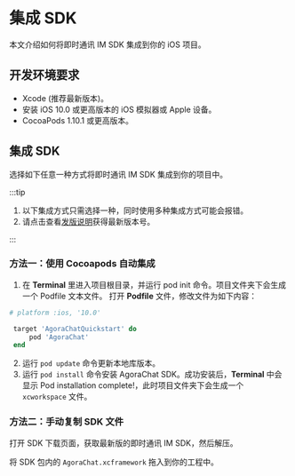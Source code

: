 # 集成 SDK

本文介绍如何将即时通讯 IM SDK 集成到你的 iOS 项目。

## 开发环境要求

- Xcode (推荐最新版本)。
- 安装 iOS 10.0 或更高版本的 iOS 模拟器或 Apple 设备。
- CocoaPods 1.10.1 或更高版本。

## 集成 SDK

选择如下任意一种方式将即时通讯 IM SDK 集成到你的项目中。

:::tip

1. 以下集成方式只需选择一种，同时使用多种集成方式可能会报错。
2. 请点击查看[发版说明](releasenote.html)获得最新版本号。

:::

### 方法一：使用 Cocoapods 自动集成

1. 在 **Terminal** 里进入项目根目录，并运行 pod init 命令。项目文件夹下会生成一个 Podfile 文本文件。
打开 **Podfile** 文件，修改文件为如下内容：

```ruby
# platform :ios, '10.0'

 target 'AgoraChatQuickstart' do
     pod 'AgoraChat'
 end
 ```

2. 运行 `pod update` 命令更新本地库版本。
3. 运行 `pod install` 命令安装 AgoraChat SDK。成功安装后，**Terminal** 中会显示 Pod installation complete!，此时项目文件夹下会生成一个 `xcworkspace` 文件。

### 方法二：手动复制 SDK 文件

打开 SDK 下载页面，获取最新版的即时通讯 IM SDK，然后解压。

将 SDK 包内的 `AgoraChat.xcframework` 拖入到你的工程中。
